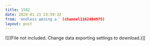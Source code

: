 ```yaml
---
title: 1582
date: 2024-01-21 23:59:32
from: 'endless шизing ⍼' (channel1162404975)
layout: post
---
```


![[(File not included. Change data exporting settings to download.)]]


